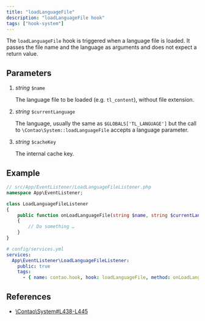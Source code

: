 ```yaml
---
title: "loadLanguageFile"
description: "loadLanguageFile hook"
tags: ["hook-system"]
---
```



The `loadLanguageFile` hook is triggered when a language file is loaded. It
passes the file name and the language as arguments and does not expect a
return value.


## Parameters

1. *string* `$name`

    The language file to be loaded (e.g. `tl_content`), without file extension.

2. *string* `$currentLanguage`

    The language, usually the same as `$GLOBALS['TL_LANGUAGE']` but the call to
    `\Contao\System::loadLanguageFile` accepts a language parameter.

3. *string* `$cacheKey`

    The internal cache key.


## Example

```php
// src/App/EventListener/LoadLanguageFileListener.php
namespace App\EventListener;

class LoadLanguageFileListener
{
    public function onLoadLanguageFile(string $name, string $currentLanguage, string $cacheKey): void
    {
        // Do something …
    }
}
```

```yml
# config/services.yml
services:
  App\EventListener\LoadLanguageFileListener:
    public: true
    tags:
      - { name: contao.hook, hook: loadLanguageFile, method: onLoadLanguageFile }
```


## References

* [\Contao\System#L438-L445](https://github.com/contao/contao/blob/4.7.6/core-bundle/src/Resources/contao/library/Contao/System.php#L438-L445)
